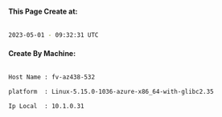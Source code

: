 
   
#### This Page Create at:

```bash

2023-05-01 - 09:32:31 UTC

```

#### Create By Machine:

```bash

Host Name : fv-az438-532

platform  : Linux-5.15.0-1036-azure-x86_64-with-glibc2.35

Ip Local  : 10.1.0.31

```

